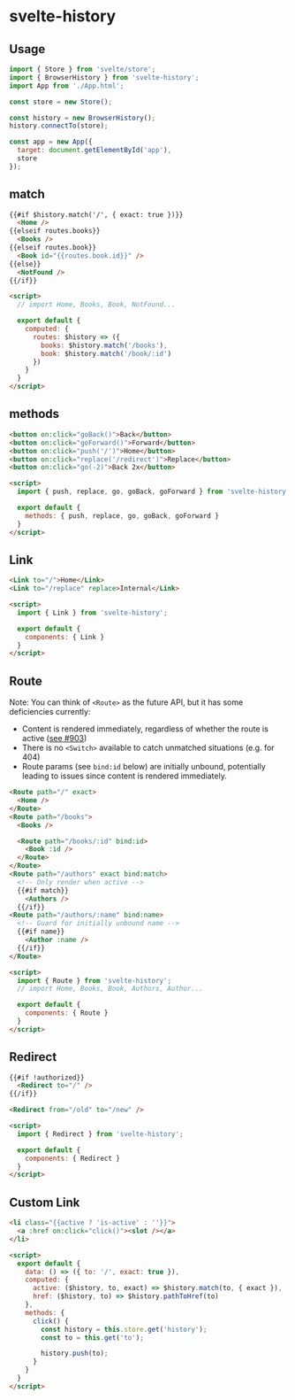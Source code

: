 # svelte-history

## Usage

```js
import { Store } from 'svelte/store';
import { BrowserHistory } from 'svelte-history';
import App from './App.html';

const store = new Store();

const history = new BrowserHistory();
history.connectTo(store);

const app = new App({
  target: document.getElementById('app'),
  store
});
```

## match

```html
{{#if $history.match('/', { exact: true })}}
  <Home />
{{elseif routes.books}}
  <Books />
{{elseif routes.book}}
  <Book id="{{routes.book.id}}" />
{{else}}
  <NotFound />
{{/if}}

<script>
  // import Home, Books, Book, NotFound...

  export default {
    computed: {
      routes: $history => ({
        books: $history.match('/books'),
        book: $history.match('/book/:id')
      })
    }
  }
</script>
```

## methods

```html
<button on:click="goBack()">Back</button>
<button on:click="goForward()">Forward</button>
<button on:click="push('/')">Home</button>
<button on:click="replace('/redirect')">Replace</button>
<button on:click="go(-2)">Back 2x</button>

<script>
  import { push, replace, go, goBack, goForward } from 'svelte-history';

  export default {
    methods: { push, replace, go, goBack, goForward }
  }
</script>
```

## Link

```html
<Link to="/">Home</Link>
<Link to="/replace" replace>Internal</Link>

<script>
  import { Link } from 'svelte-history';

  export default {
    components: { Link }
  }
</script>
```

## Route

Note: You can think of `<Route>` as the future API, but it has some deficiencies
currently:

* Content is rendered immediately, regardless of whether the route is active
  ([see #903](https://github.com/sveltejs/svelte/issues/903))
* There is no `<Switch>` available to catch unmatched situations (e.g. for 404)
* Route params (see `bind:id` below) are initially unbound, potentially leading
  to issues since content is rendered immediately.

```html
<Route path="/" exact>
  <Home />
</Route>
<Route path="/books">
  <Books />

  <Route path="/books/:id" bind:id>
    <Book :id />
  </Route>
</Route>
<Route path="/authors" exact bind:match>
  <!-- Only render when active -->
  {{#if match}}
    <Authors />
  {{/if}}
<Route path="/authors/:name" bind:name>
  <!-- Guard for initially unbound name -->
  {{#if name}}
    <Author :name />
  {{/if}}
</Route>

<script>
  import { Route } from 'svelte-history';
  // import Home, Books, Book, Authors, Author...

  export default {
    components: { Route }
  }
</script>
```

## Redirect

```html
{{#if !authorized}}
  <Redirect to="/" />
{{/if}}

<Redirect from="/old" to="/new" />

<script>
  import { Redirect } from 'svelte-history';

  export default {
    components: { Redirect }
  }
</script>
```

## Custom Link

```html
<li class="{{active ? 'is-active' : ''}}">
  <a :href on:click="click()"><slot /></a>
</li>

<script>
  export default {
    data: () => ({ to: '/', exact: true }),
    computed: {
      active: ($history, to, exact) => $history.match(to, { exact }),
      href: ($history, to) => $history.pathToHref(to)
    },
    methods: {
      click() {
        const history = this.store.get('history');
        const to = this.get('to');

        history.push(to);
      }
    }
  }
</script>
```
